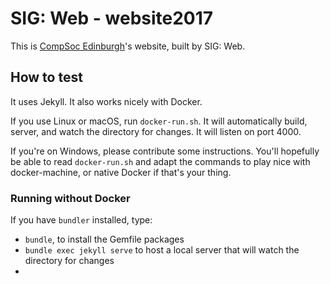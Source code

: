 # SIG: Web - website2017
This is [CompSoc Edinburgh](https://comp-soc.com)'s website, built by SIG: Web.

## How to test
It uses Jekyll. It also works nicely with Docker.

If you use Linux or macOS, run `docker-run.sh`. It will automatically build, server, and watch the directory for changes. It will listen on port 4000.

If you're on Windows, please contribute some instructions. You'll hopefully be able to read `docker-run.sh` and adapt the commands to play nice with docker-machine, or native Docker if that's your thing.

### Running without Docker
If you have `bundler` installed, type:

- `bundle`, to install the Gemfile packages
- `bundle exec jekyll serve` to host a local server that will watch the directory for changes
-  
